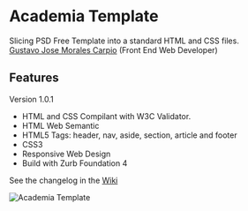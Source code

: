 # Academia Template

Slicing PSD Free Template into a standard HTML and CSS files.<br>
[Gustavo Jose Morales Carpio](http://about.me/gustavo.morales) (Front End Web Developer)

## Features
Version 1.0.1
- HTML and CSS Compilant with W3C Validator.
- HTML Web Semantic
- HTML5 Tags: header, nav, aside, section, article and footer
- CSS3
- Responsive Web Design
- Build with Zurb Foundation 4

See the changelog in the [Wiki](https://github.com/gmoralesc/academia/wiki)

![Academia Template](https://dl.dropboxusercontent.com/u/108552800/academia.png "Screenshot")

